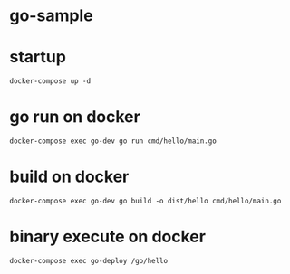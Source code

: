# go-sample


# startup

```shell
docker-compose up -d
```

# go run on docker

```shell
docker-compose exec go-dev go run cmd/hello/main.go
```

# build on docker

```shell
docker-compose exec go-dev go build -o dist/hello cmd/hello/main.go
```

# binary execute on docker

```shell
docker-compose exec go-deploy /go/hello
```
